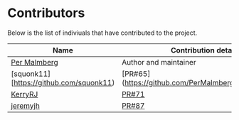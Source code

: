 # Contributors

Below is the list of indiviuals that have contributed to the project.

|Name|Contribution details
|----|----|
|[Per Malmberg](https://github.com/PerMalmberg)|Author and maintainer|
|[squonk11][https://github.com/squonk11)|[PR#65](https://github.com/PerMalmberg/Smooth/pull/65|
|[KerryRJ](https://github.com/KerryRJ)|[PR#71](https://github.com/PerMalmberg/Smooth/pull/71)|
|[jeremyjh](https://github.com/jeremyjh)|[PR#87](https://github.com/PerMalmberg/Smooth/pull/87)|
